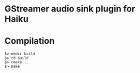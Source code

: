 GStreamer audio sink plugin for Haiku
===================================

Compilation
===========

    $> mkdir build
    $> cd build
    $> cmake ..
    $> make
